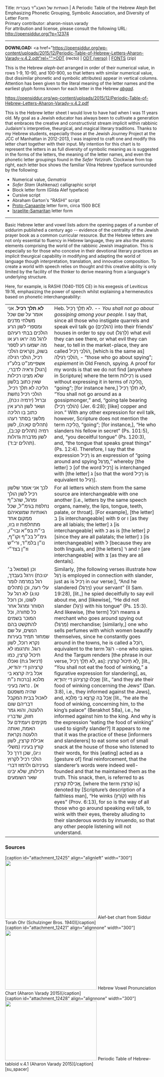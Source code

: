 <html>
<head></head>
<body>
Title: האותיות של האבג״ד בעברית | A Periodic Table of the Hebrew Aleph Bet Emphasizing Phonetic Grouping, Symbolic Association, and Diversity of Letter Form<br />
Primary contributor: aharon-nissn.varady<br />
For attribution and license, please consult the following URL: <a href="http://opensiddur.org/?p=12374">http://opensiddur.org/?p=12374</a>
<p />
<hr />

<strong>DOWNLOAD:</strong> 
<a href="https://opensiddur.org/wp-content/uploads/2015/12/Periodic-Table-of-Hebrew-Letters-Aharon-Varady-v.4.2.odt"rel="">ODT (recto)</a> | <a href="https://opensiddur.org/wp-content/uploads/2015/12/Hebrew-Vowel-Pronunciation-Chart-v.1.odt" rel="">ODT (verso)</a> | <a href="https://github.com/aharonium/fonts/archive/master.zip">FONTS</a> (zip)

This is the Hebrew <em>aleph-bet</em> arranged in order of their numerical value, in rows 1-9, 10-90, and 100-900, so that letters with similar numerical value, (but dissimilar phonetic and symbolic attributes) appear in vertical columns. Attention has been given to the literal meaning of the letter names and the earliest glyph forms known for each letter in the Hebrew <em><a href="https://en.wikipedia.org/wiki/Abjad">abgad</a></em>.

https://opensiddur.org/wp-content/uploads/2015/12/Periodic-Table-of-Hebrew-Letters-Aharon-Varady-v.4.2.pdf



This is the Hebrew letter sheet I would love to have had when I was 11 years old. My goal as a Jewish educator has always been to cultivate a generation that embraces the creative and constructivist stream implicit within rabbinic Judaism's interpretive, theurgical, and magical literary traditions. Thanks to my Hebrew students, especially those at the Jewish Journey Project at the JCC of Manhattan in 2012-2013, I was inspired to craft one and modify this letter chart together with their input. My intention for this chart is to represent the letters in as full diversity of symbolic meaning as is suggested in the forms of the letters, the meaning of the letter names, and even the phonetic letter groupings found in the <em>Sefer Yetzirah</em>. Clockwise from top right, each letter box shows the familiar Vilna Hebrew typeface surrounded by the following:

<ul>
	<li>Numerical value, <em>Gematria</em></li>
	<li><em>Sofer Stam</em> (Ashkenaz) calligraphic script</li>
	<li>Block letter form (Gilda Alef typeface)</li>
	<li>Cursive script</li>
	<li>Abraham Garton's "RASHI" script</li>
	<li><a href="http://culmus.sourceforge.net/ancient/Samples/Proto-Canaanite.pdf">Proto-Canaanite</a> letter form, circa 1500 BCE</li>
	<li><a href="http://culmus.sourceforge.net/ancient/Samples/Hebrew-Samaritan.pdf">Israelite-Samaritan</a> letter form</li>
</ul>

<hr />


Basic Hebrew letter and vowel lists adorn the opening pages of a number of siddurim published a century ago -- evidence of the centrality of the Jewish prayer book as a common curricular resource. But the Hebrew letters are not only essential to fluency in Hebrew language, they are also the atomic elements comprising the world of the rabbinic Jewish imagination. This is especially so for those who conceive in their devotional literary practices an implicit theurgical capability in modifying and adapting the world of language though interpretation, translation, and innovative composition. To create a world with speech relies on thought and this creative ability is only limited by the facility of the thinker to derive meaning from a language's underlying structure. 

Here, for example, is RASHI (1040-1105 CE) in his exegesis of Leviticus 19:16, emphasizing the power of speech whilst explaining a hermeneutics based on phonetic interchangeability:

<table style="margin-left: auto;margin-right: auto;">
<tbody>
<tr><td style="vertical-align:top;">
<div class="commentary"><span lang="he">
<strong>לא תלך רכיל</strong>. 
אני אומר על שם שכל משלחי מדנים ומספרי לשון הרע הולכים בבתי רעיהם לרגל מה יראו רע או מה ישמעו רע לספר בשוק, נקראים הולכי רכיל, הולכי רגילה אשפיימנ״ט בלע״ז [רגול] וראיה לדברי, שלא מצינו רכילות שאין כתוב בלשון הליכה לא תלך רכיל, הולכי רכיל נחשת וברזל <span class="citation">(ירמיה ו:כח)</span>, ושאר לשון הרע אין כתוב בו הליכה מלשני בסתר רעהו <span class="citation">(תהלים קא:ה)</span>, לשון רמיה <span class="citation">(תהלים קכ:ב)</span>, לשון מדברת גדולות <span class="citation">(תהלים יב:ד)</span>. 
</span></div>
</td>
 
<td style="vertical-align:top;">
<div class="english">
Heb. <span class="hebrew">לֹא תֵלֵךְ רָכִיל.</span> -- <em>You shall not go about gossiping among your people.</em> 
I say that, since all those who instigate quarrels and speak evil talk go (<span class="hebrew">הוֹלְכִים</span>) into their friends’ houses in order to spy out (<span class="hebrew">לְרַגֵּל</span>) what evil they can see there, or what evil they can hear, to tell in the market-place, they are called <span class="hebrew">הוֹלְכֵי רָכִיל</span>, [which is the same as] <span class="hebrew">הוֹלְכֵי רְגִילָה</span>, - “those who go about spying”; <em>espiement </em>in Old French, spying. A proof for my words is that we do not find [anywhere in Scripture] where the term <span class="hebrew">רְכִילוּת</span> is used without expressing it in terms of <span class="hebrew">הֲלִיכָה</span>, “going”; [for instance here,] <span class="hebrew">לֹא תֵלֵךְ רָכִיל</span>, “You shall not go around as a gossipmonger,” and, “going tale bearing (<span class="hebrew">הוֹלְכֵי רָכִיל</span>) <span class="citation">(Jer. 6:28)</span>; [like] copper and iron.” With any other expression for evil talk, however, Scripture does not mention the term <span class="hebrew">הֲלִיכָה</span>, “going”; [for instance,], “He who slanders his fellow in secret” <span class="citation">(Ps. 101:5)</span>, and, “you deceitful tongue” <span class="citation">(Ps. 120:3)</span>, and, “the tongue that speaks great things” <span class="citation">(Ps. 12:4)</span>. Therefore, I say that the expression <span class="hebrew">רָכִיל</span> is an expression of “going around and spying <span class="hebrew">מְרַגֵּל</span>,” whereby [the letter] <span class="hebrew">כ</span> [of the word רָכִיל] is interchanged with [the letter] <span class="hebrew">ג</span> [so that the word <span class="hebrew">רָכִיל</span> is equivalent to <span class="hebrew">רָגִיל</span>]. 
</div>
</td></tr>


<tr><td style="vertical-align:top;">
<div class="commentary"><span lang="he">
לכך אני אומר שלשון רכיל לשון הולך ומרגל, שהכ״ף נחלפת בגימ״ל, שכל האותיות שמוצאיהם ממקום אחד מתחלפות זו בזו, בי״ת בפ״א ובוי״ו, גימ״ל בכ״ף וקו״ף, נו״ן בלמ״ד, ורי״ש וז״ן בצד״י
</span></div>
</td>
 
<td style="vertical-align:top;">
<div class="english">
For all letters which stem from the same source are interchangeable with one another [i.e., letters by the same speech organs, namely, the lips, tongue, teeth, palate, or throat]. [For example], [the letter] <span class="hebrew">ב</span> [is interchangeable] with <span class="hebrew">פ</span> or <span class="hebrew">ו</span> [as they are all labials; the letter] <span class="hebrew">ג</span> [is interchangeable] with <span class="hebrew">כ</span> as is [the letter] <span class="hebrew">ק</span> [since they are all palatals; the letter] <span class="hebrew">נ</span> [is interchangeable] with <span class="hebrew">ל</span> [because they are both linguals, and [the letters] <span class="hebrew">ר</span> and <span class="hebrew">ז</span> [are interchangeable] with <span class="hebrew">צ</span> [as they are all dentals]. 
</div>
</td></tr>


<tr><td style="vertical-align:top;">
<div class="commentary"><span lang="he">
 וכן <span class="citation">(שמואל ב׳ יט:כח)</span> וירגל בעבדך, רגל במרמה לומר עלי רעה, וכן <span class="citation">(תהלים טו:ג)</span> לא רגל על לשונו, וכן רוכל הסוחר ומרגל אחר כל סחורה, וכל המוכר בשמים להתקשט בהם הנשים, על שם שמחזר תמיד בעירות נקרא רוכל, לשון רוגל. ותרגומו לא תיכול קרצין, כמו <span class="citation">(דניאל ג:ח)</span> ואכלו קרציהון די יהודיא, אכל ביה קרצא בי מלכא <span class="citation">(ברכות נ״ח א)</span> . נראה בעיני שהיה משפטם לאכול בבית המקבל דבריהם שום הלעטה, והוא גמר חזוק, שדבריו מקימים ויעמידם על האמת, ואותה הלעטה נקראת אכילת קרצין, לשון קורץ בעיניו <span class="citation">(משלי ו:יג)</span>, שכן דרך כל הולכי רכיל לקרוץ בעיניהם ולרמוז דברי רכילותן, שלא יבינו שאר השומעים׃ 
</span></div>
</td>
 
<td style="vertical-align:top;">
<div class="english">
Similarly, [the following verses illustrate how <span class="hebrew">רָגַל</span> is employed in connection with slander, just as is <span class="hebrew">רָכִיל</span> in our verse:], “And he slandered (<span class="hebrew">וַיְרַגֵּל</span>) your servant” <span class="citation">(II Sam. 19:28)</span>, [lit.,] he spied deceitfully to say evil about me, and [likewise], “He did not slander (<span class="hebrew">רָגַל</span>) with his tongue” (<span class="citation">Ps. 15:3</span>). And likewise, [the term] <span class="hebrew">רוֹכֵל</span> means a merchant who goes around spying out (<span class="hebrew">מְרַגֵּל</span>) merchandise; [similarly,] one who sells perfumes with which women beautify themselves, since he constantly goes around in the towns, he is called a <span class="hebrew">רוֹכֵל</span>, equivalent to the term <span class="hebrew">רוֹגֵל</span> -one who spies. And the Targum renders [the phrase in our verse, <span class="hebrew">לֹא תֵלֵךְ רָכִיל</span>, as]: <span class="hebrew">לָא תֵיכוּל קוּרְצִין</span>, [lit., “You shall not eat the food of winking,” a figurative expression for slandering], as, <span class="hebrew">וַאֲכַלוּ קַרְצֵיהוֹן דִּי יְהוּדָיֵא</span> [lit., “and they ate their food of winking concerning the Jews” <span class="citation">(Dan. 3:8)</span>, i.e., they informed against the Jews], and, <span class="hebrew">אֲכַל בֵּהּ קֻרְצָא בֵּי מַלְכָּא</span> [lit., “he ate the food of winking, concerning him, to the king’s palace” <span class="citation">(Berakhot 58a)</span>, i.e., he informed against him to the king. And why is the expression “eating the food of winking” used to signify slander?] It appears to me that it was the practice of these [informers and slanderers] to eat some sort of small snack at the house of those who listened to their words, for this [eating] acted as a [gesture of] final reinforcement, that the slanderer’s words were indeed well-founded and that he maintained them as the truth. This snack, then, is referred to as <span class="hebrew">אֲכִילַת קוּרְצִין</span>, [where the term <span class="hebrew">קוּרְצִין</span> is] denoted by [Scripture’s description of a faithless man], “He winks (<span class="hebrew">קוֹרֵץ</span>) with his eyes” <span class="citation">(Prov. 6:13)</span>, for so is the way of all those who go around speaking evil talk, to wink with their eyes, thereby alluding to their slanderous words by innuendo, so that any other people listening will not understand.
</div>
</td></tr>
</tbody></table>


<!--
If you would like to order a laminated color copy, please <a href="http://dimus.parrhesia.press/?p=158">purchase direct from my publishing project</a>, Dimus Parrhesia Press. (All proceeds benefit my work on the Open Siddur Project and the Jewish Free Culture Society.)

<form action="https://www.paypal.com/cgi-bin/webscr" method="post" target="_top">
<input type="hidden" name="cmd" value="_s-xclick">
<input type="hidden" name="hosted_button_id" value="CLCYWU9XECTAQ">
<input type="image" src="https://www.paypalobjects.com/en_US/i/btn/btn_buynowCC_LG.gif" border="0" name="submit" alt="PayPal - The safer, easier way to pay online!">
<img alt="" border="0" src="https://www.paypalobjects.com/en_US/i/scr/pixel.gif" width="1" height="1">
</form>
-->

<h3>Sources</h3>

<span style="float: right;">[caption id="attachment_12425" align="alignleft" width="300"]<a href="https://opensiddur.org/wp-content/uploads/2015/12/Pages-from-Siddur-Torah-Ohr-Schulzinger-Bros.-1940.png"><img src="https://opensiddur.org/wp-content/uploads/2015/12/Pages-from-Siddur-Torah-Ohr-Schulzinger-Bros.-1940-300x191.png" alt="" width="300" height="191" class="size-medium wp-image-12425" /></a> Alef-bet chart from Siddur Torah Ohr (Schulzinger Bros. 1940)[/caption]</span> <span style="float: left;">[caption id="attachment_12421" align="alignnone" width="300"]<a href="https://opensiddur.org/wp-content/uploads/2015/12/Hebrew-Vowel-Pronunciation-Chart.png"><img src="https://opensiddur.org/wp-content/uploads/2015/12/Hebrew-Vowel-Pronunciation-Chart-300x194.png" alt="" width="300" height="194" class="size-medium wp-image-12421" /></a> Hebrew Vowel Pronunciation Chart (Aharon Varady 2015)[/caption]</span> <span style="float: left;">[caption id="attachment_12428" align="alignnone" width="300"]<a href="https://opensiddur.org/wp-content/uploads/2015/12/Periodic-Table-of-Hebrew-tabloid-v.4.1.png"><img src="https://opensiddur.org/wp-content/uploads/2015/12/Periodic-Table-of-Hebrew-tabloid-v.4.1-300x194.png" alt="" width="300" height="194" class="size-medium wp-image-12428" /></a> Periodic Table of Hebrew-tabloid v.4.1 (Aharon Varady 2015)[/caption]</span>[su_spacer]

&nbsp;


</body>
</html>